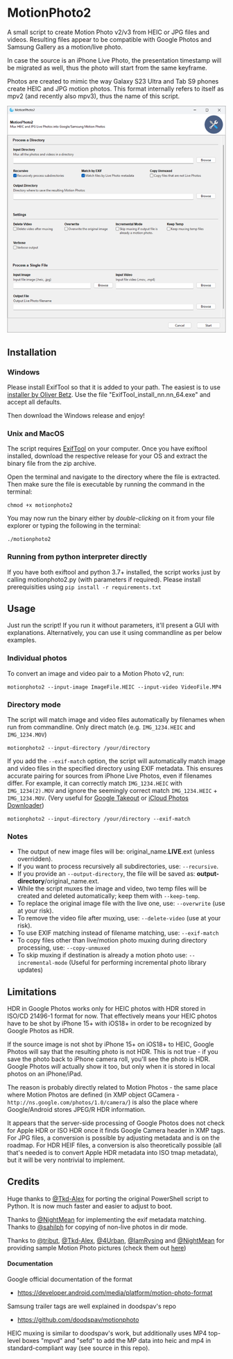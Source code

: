 # MotionPhoto2

A small script to create Motion Photo v2/v3 from HEIC or JPG files and videos. Resulting files appear to be compatible with Google Photos and Samsung Gallery as a motion/live photo.

In case the source is an iPhone Live Photo, the presentation timestamp will be migrated as well, thus the photo will start from the same keyframe.

Photos are created to mimic the way Galaxy S23 Ultra and Tab S9 phones create HEIC and JPG motion photos. This format internally refers to itself as mpv2 (and recently also mpv3), thus the name of this script.

![GUI Screenshot](documentation/images/GUI.png?raw=true "GUI")

## Installation

### Windows

Please install ExifTool so that it is added to your path. The easiest is to use [installer by Oliver Betz](https://oliverbetz.de/pages/Artikel/ExifTool-for-Windows). Use the file "ExifTool_install_nn.nn_64.exe" and accept all defaults.

Then download the Windows release and enjoy!

### Unix and MacOS

The script requires [ExifTool](https://exiftool.org/) on your computer. Once you have exiftool installed, download the respective release for your OS and extract the binary file from the zip archive.

Open the terminal and navigate to the directory where the file is extracted. Then make sure the file is executable by running the command in the terminal:

```
chmod +x motionphoto2
```

You may now run the binary either by _double-clicking_ on it from your file explorer or typing the following in the terminal:

```
./motionphoto2
```

### Running from python interpreter directly

If you have both exiftool and python 3.7+ installed, the script works just by calling motionphoto2.py (with parameters if required). Please install prerequisities using `pip install -r requirements.txt`

## Usage

Just run the script! If you run it without parameters, it'll present a GUI with explanations. Alternatively, you can use it using commandline as per below examples.

### Individual photos

To convert an image and video pair to a Motion Photo v2, run:

```
motionphoto2 --input-image ImageFile.HEIC --input-video VideoFile.MP4
```

### Directory mode

The script will match image and video files automatically by filenames when run from commandline. Only direct match (e.g. `IMG_1234.HEIC` and `IMG_1234.MOV`)

```
motionphoto2 --input-directory /your/directory
```

If you add the `--exif-match` option, the script will automatically match image and video files in the specified directory using EXIF metadata. 
This ensures accurate pairing for sources from iPhone Live Photos, even if filenames differ. For example, it can correctly match `IMG_1234.HEIC` with `IMG_1234(2).MOV` and ignore the seemingly correct match `IMG_1234.HEIC` + `IMG_1234.MOV`. (Very useful for [Google Takeout](https://takeout.google.com/settings/takeout/custom/photos) or [iCloud Photos Downloader](https://github.com/icloud-photos-downloader/icloud_photos_downloader))

```
motionphoto2 --input-directory /your/directory --exif-match
```

### Notes

- The output of new image files will be: original_name.**LIVE**.ext (unless overridden).
- If you want to process recursively all subdirectories, use: `--recursive`.
- If you provide an `--output-directory`, the file will be saved as: **output-directory**/original_name.ext.
- While the script muxes the image and video, two temp files will be created and deleted automatically; keep them with `--keep-temp`.
- To replace the original image file with the live one, use: `--overwrite` (use at your risk).
- To remove the video file after muxing, use: `--delete-video` (use at your risk).
- To use EXIF matching instead of filename matching, use: `--exif-match`
- To copy files other than live/motion photo muxing during directory processing, use: `--copy-unmuxed`
- To skip muxing if destination is already a motion photo use: `--incremental-mode` (Useful for performing incremental photo library updates)

## Limitations

HDR in Google Photos works only for HEIC photos with HDR stored in ISO/CD 21496-1 format for now. That effectively means your HEIC photos have to be shot by iPhone 15+ with iOS18+ in order to be recognized by Google Photos as HDR.

If the source image is not shot by iPhone 15+ on iOS18+ to HEIC, Google Photos will say that the resulting photo is not HDR. This is not true - if you save the photo back to iPhone camera roll, you'll see the photo is HDR. Google Photos _will_ actually show it too, but only when it is stored in local photos on an iPhone/iPad.

The reason is probably directly related to Motion Photos - the same place where Motion Photos are defined (in XMP object GCamera - `http://ns.google.com/photos/1.0/camera/`) is also the place where Google/Android stores JPEG/R HDR information.

It appears that the server-side processing of Google Photos does not check for Apple HDR or ISO HDR once it finds Google Camera header in XMP tags. For JPG files, a conversion is possible by adjusting metadata and is on the roadmap. For HDR HEIF files, a conversion is also theoretically possible (all that's needed is to convert Apple HDR metadata into ISO tmap metadata), but it will be very nontrivial to implement.

## Credits

Huge thanks to [@Tkd-Alex](https://github.com/Tkd-Alex) for porting the original PowerShell script to Python. It is now much faster and easier to adjust to boot.

Thanks to [@NightMean](https://github.com/NightMean) for implementing the exif metadata matching.
Thanks to [@sahilph](https://github.com/sahilph) for copying of non-live photos in dir mode.

Thanks to [@tribut](https://github.com/tribut), [@Tkd-Alex](https://github.com/Tkd-Alex), [@4Urban](https://github.com/4Urban), [@IamRysing](https://github.com/IamRysing) and [@NightMean](https://github.com/NightMean) for providing sample Motion Photo pictures (check them out [here](https://github.com/PetrVys/MotionPhotoSamples))

#### Documentation

Google official documentation of the format

- https://developer.android.com/media/platform/motion-photo-format

Samsung trailer tags are well explained in doodspav's repo

- https://github.com/doodspav/motionphoto

HEIC muxing is similar to doodspav's work, but additionally uses MP4 top-level boxes "mpvd" and "sefd" to add the MP data into heic and mp4 in standard-compliant way (see source in this repo).
